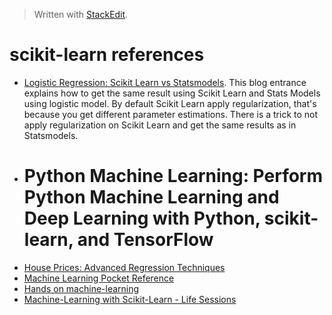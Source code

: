 
> Written with [StackEdit](https://stackedit.io/).

# scikit-learn references

- [Logistic Regression: Scikit Learn vs Statsmodels](https://stats.stackexchange.com/questions/203740/logistic-regression-scikit-learn-vs-statsmodels). This blog entrance explains how to get the same result using Scikit Learn and Stats Models using logistic model. By default Scikit Learn apply regularization, that's because you get different parameter estimations. There is a trick to not apply regularization on Scikit Learn and get the same results as in Statsmodels.
- # Python Machine Learning: Perform Python Machine Learning and Deep Learning with Python, scikit-learn, and TensorFlow
- [House Prices: Advanced Regression Techniques](https://www.kaggle.com/jack89roberts/top-7-using-elasticnet-with-interactions)
- [Machine Learning Pocket Reference](https://learning.oreilly.com/library/view/machine-learning-pocket/9781492047537/)
- [Hands on machine-learning](https://learning.oreilly.com/library/view/hands-on-machine-learning/9781492032632/)
- [Machine-Learning with Scikit-Learn - Life Sessions](https://learning.oreilly.com/library/view/machine-learning-with/9780135474198/)
<!--stackedit_data:
eyJoaXN0b3J5IjpbMTQzMTU5MTIzMCwtOTg1NTcxMTE0LC04OT
AxMDQzNDZdfQ==
-->